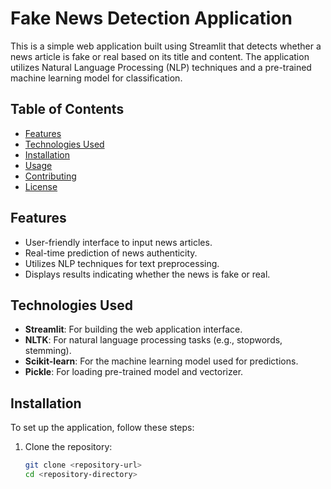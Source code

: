 # Fake News Detection Application

This is a simple web application built using Streamlit that detects whether a news article is fake or real based on its title and content. The application utilizes Natural Language Processing (NLP) techniques and a pre-trained machine learning model for classification.

## Table of Contents

- [Features](#features)
- [Technologies Used](#technologies-used)
- [Installation](#installation)
- [Usage](#usage)
- [Contributing](#contributing)
- [License](#license)

## Features

- User-friendly interface to input news articles.
- Real-time prediction of news authenticity.
- Utilizes NLP techniques for text preprocessing.
- Displays results indicating whether the news is fake or real.

## Technologies Used

- **Streamlit**: For building the web application interface.
- **NLTK**: For natural language processing tasks (e.g., stopwords, stemming).
- **Scikit-learn**: For the machine learning model used for predictions.
- **Pickle**: For loading pre-trained model and vectorizer.

## Installation

To set up the application, follow these steps:

1. Clone the repository:

   ```bash
   git clone <repository-url>
   cd <repository-directory>
